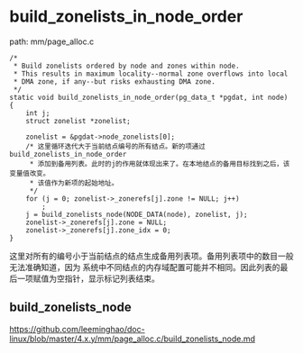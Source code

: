 build_zonelists_in_node_order
========================================

path: mm/page_alloc.c
```
/*
 * Build zonelists ordered by node and zones within node.
 * This results in maximum locality--normal zone overflows into local
 * DMA zone, if any--but risks exhausting DMA zone.
 */
static void build_zonelists_in_node_order(pg_data_t *pgdat, int node)
{
    int j;
    struct zonelist *zonelist;

    zonelist = &pgdat->node_zonelists[0];
    /* 这里循环迭代大于当前结点编号的所有结点。新的项通过build_zonelists_in_node_order
     * 添加到备用列表。此时的j的作用就体现出来了。在本地结点的备用目标找到之后，该变量值改变。
     * 该值作为新项的起始地址。
     */
    for (j = 0; zonelist->_zonerefs[j].zone != NULL; j++)
        ;
    j = build_zonelists_node(NODE_DATA(node), zonelist, j);
    zonelist->_zonerefs[j].zone = NULL;
    zonelist->_zonerefs[j].zone_idx = 0;
}
```

这里对所有的编号小于当前结点的结点生成备用列表项。备用列表项中的数目一般无法准确知道，因为
系统中不同结点的内存域配置可能并不相同。因此列表的最后一项赋值为空指针，显示标记列表结束。

build_zonelists_node
----------------------------------------

https://github.com/leeminghao/doc-linux/blob/master/4.x.y/mm/page_alloc.c/build_zonelists_node.md
